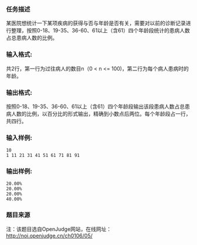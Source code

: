 ### 任务描述
某医院想统计一下某项疾病的获得与否与年龄是否有关，需要对以前的诊断记录进行整理，按照0-18、19-35、36-60、61以上（含61）四个年龄段统计的患病人数占总患病人数的比例。
### 输入格式:
共2行，第一行为过往病人的数目n（0 < n <= 100)，第二行为每个病人患病时的年龄。
### 输出格式:
按照0-18、19-35、36-60、61以上（含61）四个年龄段输出该段患病人数占总患病人数的比例，以百分比的形式输出，精确到小数点后两位。每个年龄段占一行，共四行。
### 输入样例:
```in
10
1 11 21 31 41 51 61 71 81 91
```
### 输出样例:
```out
20.00%
20.00%
20.00%
40.00%
```
### 题目来源
注：该题目选自OpenJudge网站，在线网址：http://noi.openjudge.cn/ch0106/05/

